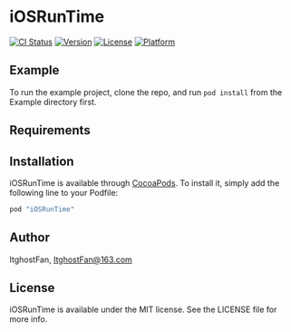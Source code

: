 # iOSRunTime

[![CI Status](http://img.shields.io/travis/ItghostFan/iOSRunTime.svg?style=flat)](https://travis-ci.org/ItghostFan/iOSRunTime)
[![Version](https://img.shields.io/cocoapods/v/iOSRunTime.svg?style=flat)](http://cocoapods.org/pods/iOSRunTime)
[![License](https://img.shields.io/cocoapods/l/iOSRunTime.svg?style=flat)](http://cocoapods.org/pods/iOSRunTime)
[![Platform](https://img.shields.io/cocoapods/p/iOSRunTime.svg?style=flat)](http://cocoapods.org/pods/iOSRunTime)

## Example

To run the example project, clone the repo, and run `pod install` from the Example directory first.

## Requirements

## Installation

iOSRunTime is available through [CocoaPods](http://cocoapods.org). To install
it, simply add the following line to your Podfile:

```ruby
pod "iOSRunTime"
```

## Author

ItghostFan, ItghostFan@163.com

## License

iOSRunTime is available under the MIT license. See the LICENSE file for more info.

